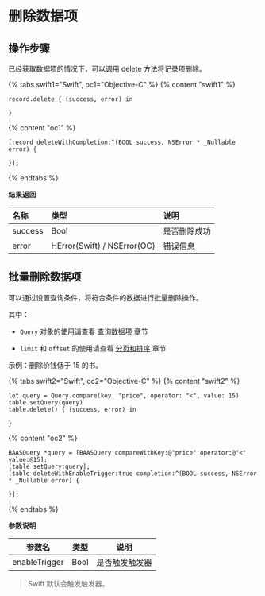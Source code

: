 # 删除数据项

## 操作步骤

已经获取数据项的情况下，可以调用 delete 方法将记录项删除。

{% tabs swift1="Swift", oc1="Objective-C" %}
{% content "swift1" %}
```
record.delete { (success, error) in
                    
}
```
{% content "oc1" %}
```
[record deleteWithCompletion:^(BOOL success, NSError * _Nullable error) {
                        
}];
```
{% endtabs %}

**结果返回**

| 名称       | 类型           | 说明 |
| :-------- | :------------  | :------ |
| success   | Bool           | 是否删除成功 |
| error   |  HError(Swift) / NSError(OC) |  错误信息     |

## 批量删除数据项

可以通过设置查询条件，将符合条件的数据进行批量删除操作。

其中：
 - `Query` 对象的使用请查看 [查询数据项](./query.md) 章节

 - `limit` 和 `offset` 的使用请查看 [分页和排序](./limit-and-order.md) 章节

示例：删除价钱低于 15 的书。

{% tabs swift2="Swift", oc2="Objective-C" %}
{% content "swift2" %}
```
let query = Query.compare(key: "price", operator: "<", value: 15)
table.setQuery(query)
table.delete() { (success, error) in
                
}
```
{% content "oc2" %}
```
BAASQuery *query = [BAASQuery compareWithKey:@"price" operator:@"<" value:@15];
[table setQuery:query];
[table deleteWithEnableTrigger:true completion:^(BOOL success, NSError * _Nullable error) {

}];
```
{% endtabs %}

**参数说明**

| 参数名    | 类型    | 说明              |
|-----------|---------|-------------------|
| enableTrigger | Bool    |   是否触发触发器  |

> Swift 默认会触发触发器。